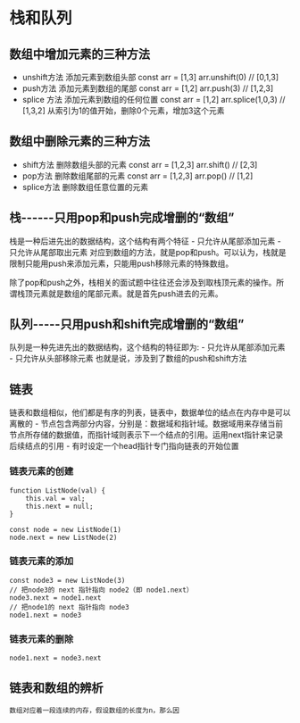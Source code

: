 # 栈和队列
## 数组中增加元素的三种方法
- unshift方法 添加元素到数组头部
  const arr = [1,3]
  arr.unshift(0) // [0,1,3]
- push方法 添加元素到数组的尾部
  const arr = [1,2]
  arr.push(3) // [1,2,3]
- splice 方法 添加元素到数组的任何位置
  const arr = [1,2]
  arr.splice(1,0,3) // [1,3,2] 从索引为1的值开始，删除0个元素，增加3这个元素

## 数组中删除元素的三种方法
- shift方法 删除数组头部的元素
  const arr = [1,2,3]
  arr.shift() // [2,3]
- pop方法 删除数组尾部的元素
  const arr = [1,2,3]
  arr.pop() // [1,2]
- splice方法 删除数组任意位置的元素

## 栈------只用pop和push完成增删的“数组”
  栈是一种后进先出的数据结构，这个结构有两个特征
    - 只允许从尾部添加元素
    - 只允许从尾部取出元素
  对应到数组的方法，就是pop和push。可以认为，栈就是限制只能用push来添加元素，只能用push移除元素的特殊数组。

  除了pop和push之外，栈相关的面试题中往往还会涉及到取栈顶元素的操作。所谓栈顶元素就是数组的尾部元素。就是首先push进去的元素。

## 队列-----只用push和shift完成增删的“数组”
  队列是一种先进先出的数据结构，这个结构的特征即为:
    - 只允许从尾部添加元素
    - 只允许从头部移除元素
  也就是说，涉及到了数组的push和shift方法

## 链表
  链表和数组相似，他们都是有序的列表，链表中，数据单位的结点在内存中是可以离散的
    - 节点包含两部分内容，分别是：数据域和指针域。数据域用来存储当前节点所存储的数据值，而指针域则表示下一个结点的引用。运用next指针来记录后续结点的引用
    - 有时设定一个head指针专门指向链表的开始位置

  ### 链表元素的创建
    function ListNode(val) {
        this.val = val;
        this.next = null;
    }

    const node = new ListNode(1)  
    node.next = new ListNode(2)
  ### 链表元素的添加
    const node3 = new ListNode(3)     
    // 把node3的 next 指针指向 node2（即 node1.next）
    node3.next = node1.next
    // 把node1的 next 指针指向 node3
    node1.next = node3
  ### 链表元素的删除
    node1.next = node3.next 

  ## 链表和数组的辨析
    数组对应着一段连续的内存，假设数组的长度为n，那么因